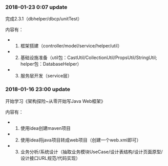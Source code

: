 ### 2018-01-23 0:07 update
完成2.3.1（dbhelper/dbcp/unitTest）

内容有：
- 1. 框架搭建（controller/model/service/helper/util）
- 2. 基础设施准备（util包：CastUtil/CollectionUtil/PropsUtil/StringUtil; helper包：DatabaseHelper）
- 3. 服务层开发（service层）

### 2018-01-16 23:00 update
开始学习《架构探险~从零开始写Java Web框架》

内容有：
- 1. 使用idea创建maven项目
- 2. 使用idea将java项目转成web项目（创建一个web.xml即可）
- 3. 业务分析/系统设计（抽取业务模块UseCase/设计表结构/设计页面原型/设计接口URL规范/代码实现）
